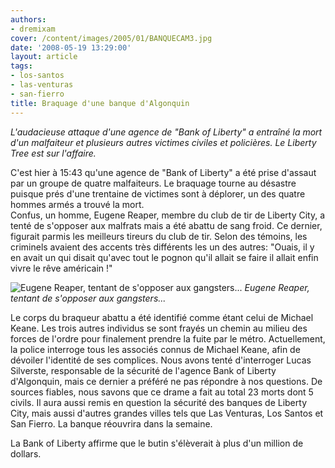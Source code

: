 ```yaml
---
authors:
- dremixam
cover: /content/images/2005/01/BANQUECAM3.jpg
date: '2008-05-19 13:29:00'
layout: article
tags:
- los-santos
- las-venturas
- san-fierro
title: Braquage d'une banque d'Algonquin
---
```



_L'audacieuse attaque d'une agence de "Bank of Liberty" a entraîné la mort d'un malfaiteur et plusieurs autres victimes civiles et policières. Le Liberty Tree est sur l'affaire._

C'est hier à 15:43 qu'une agence de "Bank of Liberty" a été prise d'assaut par un groupe de quatre malfaiteurs. Le braquage tourne au désastre puisque prés d'une trentaine de victimes sont à déplorer, un des quatre hommes armés a trouvé la mort.  
Confus, un homme, Eugene Reaper, membre du club de tir de Liberty City, a tenté de s'opposer aux malfrats mais a été abattu de sang froid. Ce dernier, figurait parmis les meilleurs tireurs du club de tir. Selon des témoins, les criminels avaient des accents très différents les un des autres: "Ouais, il y en avait un qui disait qu'avec tout le pognon qu'il allait se faire il allait enfin vivre le rêve américain !"

![Eugene Reaper, tentant de s'opposer aux gangsters...](/content/images/2005/01/BANQUECAM3.jpg)
_Eugene Reaper, tentant de s'opposer aux gangsters..._

Le corps du braqueur abattu a été identifié comme étant celui de Michael Keane. Les trois autres individus se sont frayés un chemin au milieu des forces de l'ordre pour finalement prendre la fuite par le métro. Actuellement, la police interroge tous les associés connus de Michael Keane, afin de dévoiler l'identité de ses complices. Nous avons tenté d'interroger Lucas Silverste, responsable de la sécurité de l'agence Bank of Liberty d'Algonquin, mais ce dernier a préféré ne pas répondre à nos questions. De sources fiables, nous savons que ce drame a fait au total 23 morts dont 5 civils. Il aura aussi remis en question la sécurité des banques de Liberty City, mais aussi d'autres grandes villes tels que Las Venturas, Los Santos et San Fierro. La banque réouvrira dans la semaine.

La Bank of Liberty affirme que le butin s'élèverait à plus d'un million de dollars.